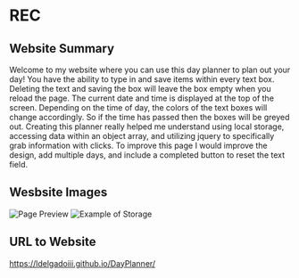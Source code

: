 # REC

## Website Summary

Welcome to my website where you can use this day planner to plan out your day! You have the ability to type in and save items within every text box. Deleting the text and saving the box will leave the box empty when you reload the page. The current date and time is displayed at the top of the screen. Depending on the time of day, the colors of the text boxes will change accordingly. So if the time has passed then the boxes will be greyed out. Creating this planner really helped me understand using local storage, accessing data within an object array, and utilizing jquery to specifically grab information with clicks. To improve this page I would improve the design, add multiple days, and include a completed button to reset the text field.

## Wesbsite Images

![Page Preview](/images/Preview.PNG)
![Example of Storage](/images/Storage.PNG)

## URL to Website

https://ldelgadoiii.github.io/DayPlanner/
